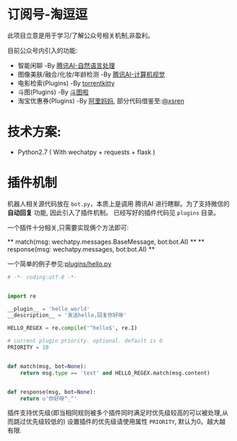 
# 订阅号-淘逗逗


此项目立意是用于学习/了解公众号相关机制,非盈利。

目前公众号内引入的功能:

+ 智能闲聊 -By [腾讯AI-自然语言处理](https://ai.qq.com/doc/nlpchat.shtml)
+ 图像美肤/融合/化妆/年龄检测 -By [腾讯AI-计算机视觉](https://ai.qq.com/doc/facecosmetic.shtml)
+ 电影检索(Plugins) -By [torrentkitty](https://www.torrentkitty.tv)
+ 斗图(Plugins)  -By [斗图啦](https://www.doutula.com/apidoc)
+ 淘宝优惠券(Plugins) -By [阿里妈妈](https://www.alimama.com/index.htm), 部分代码借鉴至:[@xsren](https://github.com/xsren/wx_taobao_fanli)

# 技术方案:

+ Python2.7 ( With wechatpy + requests + flask )

# 插件机制

机器人相关源代码放在 `bot.py`，本质上是调用 腾讯AI 进行瞎聊。为了支持微信的 **自动回复** 功能, 因此引入了插件机制。
已经写好的插件代码见 `plugins` 目录。

一个插件十分相关,只需要实现俩个方法即可:

** match(msg: wechatpy.messages.BaseMessage, bot:bot.AI) **
** response(msg: wechatpy.messages, bot:bot.AI) **

一个简单的例子参见:[plugins/hello.py](./plugins/hello.py)

```python
# -*- coding:utf-8 -*-


import re

__plugin__ = 'hello_world'
__description__ = '发送hello,回复你好呀'

HELLO_REGEX = re.compile('^hello$', re.I)

# current plugin priority. optional. default is 0
PRIORITY = 10


def match(msg, bot=None):
    return msg.type == 'text' and HELLO_REGEX.match(msg.content)


def response(msg, bot=None):
    return u'你好呀^_^'

```

插件支持优先级(即当相同规则被多个插件同时满足时优先级较高的可以被处理,从而跳过优先级较低的)
设置插件的优先级请使用属性 `PRIORITY`, 默认为0。越大越有限.
